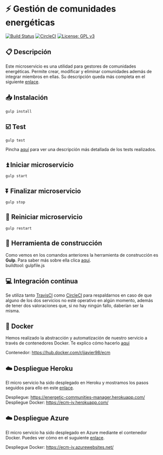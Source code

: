 # :zap: Gestión de comunidades energéticas

[![Build Status](https://travis-ci.org/JJavier98/IV-Project.svg?branch=master)](https://travis-ci.org/JJavier98/IV-Project) [![CircleCI](https://circleci.com/gh/JJavier98/IV-Project.svg?style=svg)](https://circleci.com/gh/JJavier98/IV-Project) [![License: GPL v3](https://img.shields.io/badge/License-GPLv3-blue.svg)](https://www.gnu.org/licenses/gpl-3.0)

## :clipboard: Descripción
Este microservicio es una utilidad para gestores de comunidades energéticas. Permite crear, modificar y eliminar comunidades además de integrar miembros en ellas.
Su descripción queda más completa en el siguiente [enlace](https://github.com/JJavier98/IV-Project/blob/master/docs/objetivo_proyecto.md).

## :inbox_tray: Instalación
```
gulp install
```

## :ballot_box_with_check: Test
```
gulp test
```
Pincha [aquí](https://github.com/JJavier98/IV-Project/blob/master/docs/tests.md) para ver una descripción más detallada de los tests realizados.

## :arrow_double_up: Iniciar microservicio
```
gulp start
```

## :arrow_double_down: Finalizar microservicio
```
gulp stop
```

## :repeat: Reiniciar microservicio
```
gulp restart
```

## :hammer: Herramienta de construcción
Como vemos en los comandos anteriores la herramienta de construcción es **Gulp**. Para saber más sobre ella clica [aqui](https://github.com/JJavier98/IV-Project/blob/master/docs/herramienta_de_construccion.md).  
buildtool: gulpfile.js

## :computer: Integración contínua
Se utiliza tanto [TravisCI](https://github.com/JJavier98/IV-Project/blob/master/docs/integracion_continua.md) como [CircleCI](https://github.com/JJavier98/IV-Project/blob/master/docs/integracion_continua.md) para respaldarnos en caso de que alguno de los dos servicios no esté operativo en algún momento, además de tener dos valoraciones que, si no hay ningún fallo, daberían ser la misma.

## :whale2: Docker
Hemos realizado la abstracción y automatización de nuestro servicio a través de contenedores Docker. Te explico cómo hacerlo [aqui](https://github.com/JJavier98/IV-Project/blob/master/docs/docker.md)

Contenedor: https://hub.docker.com/r/jjavier98/ecm

## :cloud: Despliegue Heroku
El micro servicio ha sido desplegado en Heroku y mostramos los pasos seguidos para ello en este [enlace](https://github.com/JJavier98/IV-Project/blob/master/docs/heroku.md).

Despliegue: https://energetic-communities-manager.herokuapp.com/  
Despliegue Docker: https://ecm-iv.herokuapp.com/

## :cloud: Despliegue Azure
El micro servicio ha sido desplegado en Azure mediante el contenedor Docker. Puedes ver cómo en el suguiente [enlace](https://github.com/JJavier98/IV-Project/blob/master/docs/azure.md).

Despliegue Docker: https://ecm-iv.azurewebsites.net/